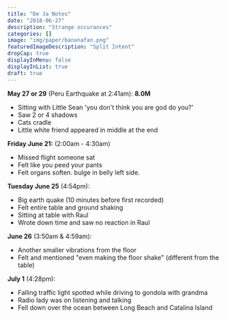 ```yaml
---
title: "De Ja Notes"
date: "2018-06-27"
description: "Strange occurances"
categories: []
image: "img/paper/bananafan.png"
featuredImageDescription: "Split Intent"
dropCap: true
displayInMenu: false
displayInList: true
draft: true
---
```


**May 27 or 29** (Peru Earthquake at 2:41am): **8.0M**  
- Sitting with Little Sean 'you don't think you are god do you?'  
- Saw 2 or 4 shadows  
- Cats cradle  
- Little white friend appeared in middle at the end  


**Friday June 21:** (2:00am - 4:30am)  
- Missed flight someone sat  
- Felt like you peed your pants  
- Felt organs soften. bulge in belly left side.  

**Tuesday June 25** (4:54pm):  
- Big earth quake (10 minutes before first recorded)  
- Felt entire table and ground shaking  
- Sitting at table with Raul  
- Wrote down time and saw no reaction in Raul  

**June 26** (3:50am & 4:59am):  
- Another smaller vibrations from the floor  
- Felt and mentioned "even making the floor shake" (different from the table)  

**July 1** (4:28pm):  
- Falling traffic light spotted while driving to gondola with grandma  
- Radio lady was on listening and talking  
- Fell down over the ocean between Long Beach and Catalina Island  
